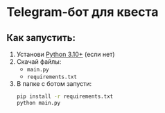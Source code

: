 # Telegram-бот для квеста

## Как запустить:
1. Установи [Python 3.10+](https://www.python.org/downloads/) (если нет)
2. Скачай файлы:
   - `main.py`
   - `requirements.txt`
3. В папке с ботом запусти:
   ```bash
   pip install -r requirements.txt
   python main.py
